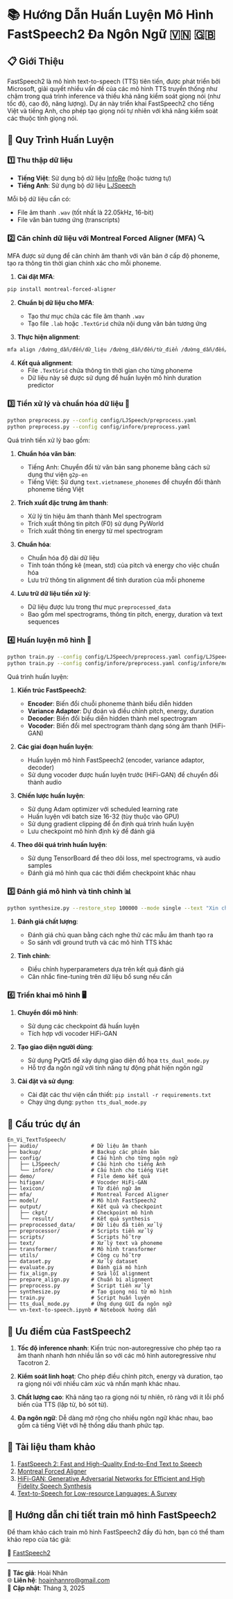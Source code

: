 # 📚 Hướng Dẫn Huấn Luyện Mô Hình FastSpeech2 Đa Ngôn Ngữ 🇻🇳 🇬🇧

## 📋 Giới Thiệu

FastSpeech2 là mô hình text-to-speech (TTS) tiên tiến, được phát triển bởi Microsoft, giải quyết nhiều vấn đề của các mô hình TTS truyền thống như chậm trong quá trình inference và thiếu khả năng kiểm soát giọng nói (như tốc độ, cao độ, năng lượng). Dự án này triển khai FastSpeech2 cho tiếng Việt và tiếng Anh, cho phép tạo giọng nói tự nhiên với khả năng kiểm soát các thuộc tính giọng nói.

## 🔄 Quy Trình Huấn Luyện

### 1️⃣ Thu thập dữ liệu

- **Tiếng Việt**: Sử dụng bộ dữ liệu [InfoRe](https://huggingface.co/datasets/ntt123/infore/resolve/main/infore_16k_denoised.zip) (hoặc tương tự)
- **Tiếng Anh**: Sử dụng bộ dữ liệu [LJSpeech](https://keithito.com/LJ-Speech-Dataset/)

Mỗi bộ dữ liệu cần có:
- File âm thanh `.wav` (tốt nhất là 22.05kHz, 16-bit)
- File văn bản tương ứng (transcripts)

### 2️⃣ Căn chỉnh dữ liệu với Montreal Forced Aligner (MFA) 🔍

MFA được sử dụng để căn chỉnh âm thanh với văn bản ở cấp độ phoneme, tạo ra thông tin thời gian chính xác cho mỗi phoneme.

1. **Cài đặt MFA**:
```bash
pip install montreal-forced-aligner
```

2. **Chuẩn bị dữ liệu cho MFA**:
   - Tạo thư mục chứa các file âm thanh `.wav`
   - Tạo file `.lab` hoặc `.TextGrid` chứa nội dung văn bản tương ứng

3. **Thực hiện alignment**:
```bash
mfa align /đường_dẫn/đến/dữ_liệu /đường_dẫn/đến/từ_điển /đường_dẫn/đến/mô_hình_âm_vị tiếng_việt
```

4. **Kết quả alignment**:
   - File `.TextGrid` chứa thông tin thời gian cho từng phoneme
   - Dữ liệu này sẽ được sử dụng để huấn luyện mô hình duration predictor

### 3️⃣ Tiền xử lý và chuẩn hóa dữ liệu 🧹

```bash
python preprocess.py --config config/LJSpeech/preprocess.yaml
python preprocess.py --config config/infore/preprocess.yaml
```

Quá trình tiền xử lý bao gồm:

1. **Chuẩn hóa văn bản**:
   - Tiếng Anh: Chuyển đổi từ văn bản sang phoneme bằng cách sử dụng thư viện `g2p-en`
   - Tiếng Việt: Sử dụng `text.vietnamese_phonemes` để chuyển đổi thành phoneme tiếng Việt

2. **Trích xuất đặc trưng âm thanh**:
   - Xử lý tín hiệu âm thanh thành Mel spectrogram
   - Trích xuất thông tin pitch (F0) sử dụng PyWorld
   - Trích xuất thông tin energy từ mel spectrogram

3. **Chuẩn hóa**:
   - Chuẩn hóa độ dài dữ liệu
   - Tính toán thống kê (mean, std) của pitch và energy cho việc chuẩn hóa
   - Lưu trữ thông tin alignment để tính duration của mỗi phoneme

4. **Lưu trữ dữ liệu tiền xử lý**:
   - Dữ liệu được lưu trong thư mục `preprocessed_data`
   - Bao gồm mel spectrograms, thông tin pitch, energy, duration và text sequences

### 4️⃣ Huấn luyện mô hình 🚀

```bash
python train.py --config config/LJSpeech/preprocess.yaml config/LJSpeech/model.yaml config/LJSpeech/train.yaml
python train.py --config config/infore/preprocess.yaml config/infore/model.yaml config/infore/train.yaml
```

Quá trình huấn luyện:

1. **Kiến trúc FastSpeech2**:
   - **Encoder**: Biến đổi chuỗi phoneme thành biểu diễn hidden
   - **Variance Adaptor**: Dự đoán và điều chỉnh pitch, energy, duration
   - **Decoder**: Biến đổi biểu diễn hidden thành mel spectrogram
   - **Vocoder**: Biến đổi mel spectrogram thành dạng sóng âm thanh (HiFi-GAN)

2. **Các giai đoạn huấn luyện**:
   - Huấn luyện mô hình FastSpeech2 (encoder, variance adaptor, decoder)
   - Sử dụng vocoder được huấn luyện trước (HiFi-GAN) để chuyển đổi thành audio

3. **Chiến lược huấn luyện**:
   - Sử dụng Adam optimizer với scheduled learning rate
   - Huấn luyện với batch size 16-32 (tùy thuộc vào GPU)
   - Sử dụng gradient clipping để ổn định quá trình huấn luyện
   - Lưu checkpoint mô hình định kỳ để đánh giá

4. **Theo dõi quá trình huấn luyện**:
   - Sử dụng TensorBoard để theo dõi loss, mel spectrograms, và audio samples
   - Đánh giá mô hình qua các thời điểm checkpoint khác nhau

### 5️⃣ Đánh giá mô hình và tinh chỉnh 📊

```bash
python synthesize.py --restore_step 100000 --mode single --text "Xin chào, tôi là trợ lý ảo."
```

1. **Đánh giá chất lượng**:
   - Đánh giá chủ quan bằng cách nghe thử các mẫu âm thanh tạo ra
   - So sánh với ground truth và các mô hình TTS khác

2. **Tinh chỉnh**:
   - Điều chỉnh hyperparameters dựa trên kết quả đánh giá
   - Cân nhắc fine-tuning trên dữ liệu bổ sung nếu cần

### 6️⃣ Triển khai mô hình 🖥️

1. **Chuyển đổi mô hình**:
   - Sử dụng các checkpoint đã huấn luyện
   - Tích hợp với vocoder HiFi-GAN

2. **Tạo giao diện người dùng**:
   - Sử dụng PyQt5 để xây dựng giao diện đồ họa `tts_dual_mode.py`
   - Hỗ trợ đa ngôn ngữ với tính năng tự động phát hiện ngôn ngữ

3. **Cài đặt và sử dụng**:
   - Cài đặt các thư viện cần thiết: `pip install -r requirements.txt`
   - Chạy ứng dụng: `python tts_dual_mode.py`

## 🔧 Cấu trúc dự án

```
En_Vi_TextToSpeech/
├── audio/                 # Dữ liệu âm thanh
├── backup/                # Backup các phiên bản
├── config/                # Cấu hình cho từng ngôn ngữ
│   ├── LJSpeech/          # Cấu hình cho tiếng Anh
│   └── infore/            # Cấu hình cho tiếng Việt
├── demo/                  # File demo kết quả
├── hifigan/               # Vocoder HiFi-GAN
├── lexicon/               # Từ điển ngữ âm
├── mfa/                   # Montreal Forced Aligner
├── model/                 # Mô hình FastSpeech2
├── output/                # Kết quả và checkpoint
│   ├── ckpt/              # Checkpoint mô hình
│   └── result/            # Kết quả synthesis
├── preprocessed_data/     # Dữ liệu đã tiền xử lý
├── preprocessor/          # Scripts tiền xử lý
├── scripts/               # Scripts hỗ trợ
├── text/                  # Xử lý text và phoneme
├── transformer/           # Mô hình transformer
├── utils/                 # Công cụ hỗ trợ
├── dataset.py             # Xử lý dataset
├── evaluate.py            # Đánh giá mô hình
├── fix_align.py           # Sửa lỗi alignment
├── prepare_align.py       # Chuẩn bị alignment
├── preprocess.py          # Script tiền xử lý
├── synthesize.py          # Tạo giọng nói từ mô hình
├── train.py               # Script huấn luyện
├── tts_dual_mode.py       # Ứng dụng GUI đa ngôn ngữ
└── vn-text-to-speech.ipynb # Notebook hướng dẫn
```

## 🚀 Ưu điểm của FastSpeech2

1. **Tốc độ inference nhanh**: Kiến trúc non-autoregressive cho phép tạo ra âm thanh nhanh hơn nhiều lần so với các mô hình autoregressive như Tacotron 2.

2. **Kiểm soát linh hoạt**: Cho phép điều chỉnh pitch, energy và duration, tạo ra giọng nói với nhiều cảm xúc và nhấn mạnh khác nhau.

3. **Chất lượng cao**: Khả năng tạo ra giọng nói tự nhiên, rõ ràng với ít lỗi phổ biến của TTS (lặp từ, bỏ sót từ).

4. **Đa ngôn ngữ**: Dễ dàng mở rộng cho nhiều ngôn ngữ khác nhau, bao gồm cả tiếng Việt với hệ thống dấu thanh phức tạp.

## 📝 Tài liệu tham khảo

1. [FastSpeech 2: Fast and High-Quality End-to-End Text to Speech](https://arxiv.org/abs/2006.04558)
2. [Montreal Forced Aligner](https://montreal-forced-aligner.readthedocs.io/)
3. [HiFi-GAN: Generative Adversarial Networks for Efficient and High Fidelity Speech Synthesis](https://arxiv.org/abs/2010.05646)
4. [Text-to-Speech for Low-resource Languages: A Survey](https://arxiv.org/abs/2110.04040)

## 🎯 Hướng dẫn chi tiết train mô hình FastSpeech2

Để tham khảo cách train mô hình FastSpeech2 đầy đủ hơn, bạn có thể tham khảo repo của tác giả:

🔗 [FastSpeech2](https://github.com/ming024/FastSpeech2)


---

📱 **Tác giả**: Hoài Nhân  
🌐 **Liên hệ**: hoainhannro@gmail.com  
📅 **Cập nhật**: Tháng 3, 2025
